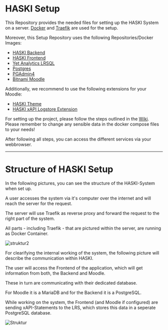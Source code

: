 # HASKI Setup
This Repository provides the needed files for setting up the HASKI System on a server.
[Docker](https://www.docker.com/) and [Traefik](https://traefik.io/) are used for the setup.

Moreover, this Setup Repository uses the following Repositories/Docker Images:
- [HASKI Backend](https://github.com/HASKI-RAK/HASKI-Backend)
- [HASKI Frontend](https://github.com/HASKI-RAK/HASKI-Frontend)
- [Yet Analytics LRSQL](https://github.com/yetanalytics/lrsql/)
- [Postgres](https://hub.docker.com/_/postgres/)
- [PGAdmin4](https://hub.docker.com/r/dpage/pgadmin4/)
- [Bitnami Moodle](https://hub.docker.com/r/bitnami/moodle/#!)

Additionally, we recommend to use the following extensions for your Moodle:
- [HASKI Theme](https://github.com/HASKI-RAK/theme_haskiminimal)
- [HASKI xAPI Logstore Extension](https://github.com/HASKI-RAK/Moodle-xAPI-Plugin)


For setting up the project, please follow the steps outlined in the [Wiki](https://github.com/HASKI-RAK/setup/wiki).
Please remember to change any sensible data in the docker compose files to your needs!

After following all steps, you can access the different services via your webbrowser.

------------------------------------------------------------------------------

# Structure of HASKI Setup

In the following pictures, you can see the structure of the HASKI-System when set up.

A user accesses the system via it's computer over the internet and will reach the server for the request.

The server will use Traefik as reverse proxy and forward the request to the right part of the system.

All parts - including Traefik - that are pictured within the server, are running as Docker Container.

![struktur2](https://github.com/HASKI-RAK/setup/assets/49634213/1d7cf82b-1add-4046-b1b7-345abb979771)


For clearifying the internal working of the system, the following picture will describe the communication within HASKI.

The user will access the Frontend of the application, which will get information from both, the Backend and Moodle.

These in turn are communicating with their dedicated database.

For Moodle it is a MariaDB and for the Backend it is a PostgreSQL.

While working on the system, the Frontend (and Moodle if configured) are sending xAPI-Statements to the LRS, which stores this data in a seperate PostgreSQL database.

![Struktur](https://github.com/HASKI-RAK/setup/assets/49634213/bffea1c2-3685-473d-b701-19d79e570026)
